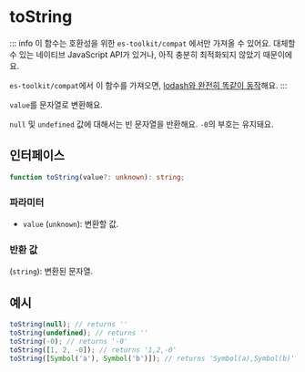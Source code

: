 # toString

::: info
이 함수는 호환성을 위한 `es-toolkit/compat` 에서만 가져올 수 있어요. 대체할 수 있는 네이티브 JavaScript API가 있거나, 아직 충분히 최적화되지 않았기 때문이에요.

`es-toolkit/compat`에서 이 함수를 가져오면, [lodash와 완전히 똑같이 동작](../../../compatibility.md)해요.
:::

`value`를 문자열로 변환해요.

`null` 및 `undefined` 값에 대해서는 빈 문자열을 반환해요. `-0`의 부호는 유지돼요.

## 인터페이스

```typescript
function toString(value?: unknown): string;
```

### 파라미터

- `value` (`unknown`): 변환할 값.

### 반환 값

(`string`): 변환된 문자열.

## 예시

```typescript
toString(null); // returns ''
toString(undefined); // returns ''
toString(-0); // returns '-0'
toString([1, 2, -0]); // returns '1,2,-0'
toString([Symbol('a'), Symbol('b')]); // returns 'Symbol(a),Symbol(b)'
```
